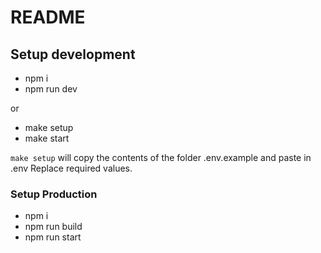 # README

## Setup development

- npm i
- npm run dev

or

- make setup
- make start

`make setup` will copy the contents of the folder .env.example and paste in .env
Replace required values.

### Setup Production

- npm i
- npm run build
- npm run start
